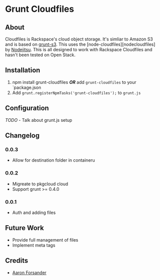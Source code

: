 # Grunt Cloudfiles

## About
Cloudfiles is Rackspace's cloud object storage. It's simliar to Amazon S3 and is based on [grunt-s3][grunts3]. This uses the [node-cloudfiles][nodecloudfiles] by [Nodejitsu][nodejitsu]. This is all designed to work with Rackspace Cloudfiles and hasn't been tested on Open Stack.

## Installation
1. npm install grunt-cloudfiles ***OR*** add `grunt-cloudfiles` to your `package.json
1. Add `grunt.registerNpmTasks('grunt-cloudfiles');` to `grunt.js`

## Configuration

*TODO* - Talk about grunt.js setup

## Changelog

### 0.0.3

* Allow for destination folder in containeru

### 0.0.2

* Migreate to pkgcloud cloud
* Support grunt >= 0.4.0

### 0.0.1

* Auth and adding files

## Future Work

* Provide full management of files
* Implement meta tags

## Credits
* [Aaron Forsander <pifantastic>](https://github.com/pifantastic/grunt-s3)

 [grunts3]: https://github.com/pifantastic/grunt-s3
 [noddecloudfiles]: https://github.com/nodejitsu/node-cloudfiles
 [nodejitsu]: https://github.com/nodejitsu
